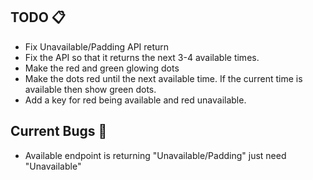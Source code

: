 ## TODO 📋

- Fix Unavailable/Padding API return
- Fix the API so that it returns the next 3-4 available times.
- Make the red and green glowing dots
- Make the dots red until the next available time. If the current time is available then show green dots.
- Add a key for red being available and red unavailable.

## Current Bugs 🐛

- Available endpoint is returning "Unavailable/Padding" just need "Unavailable"
